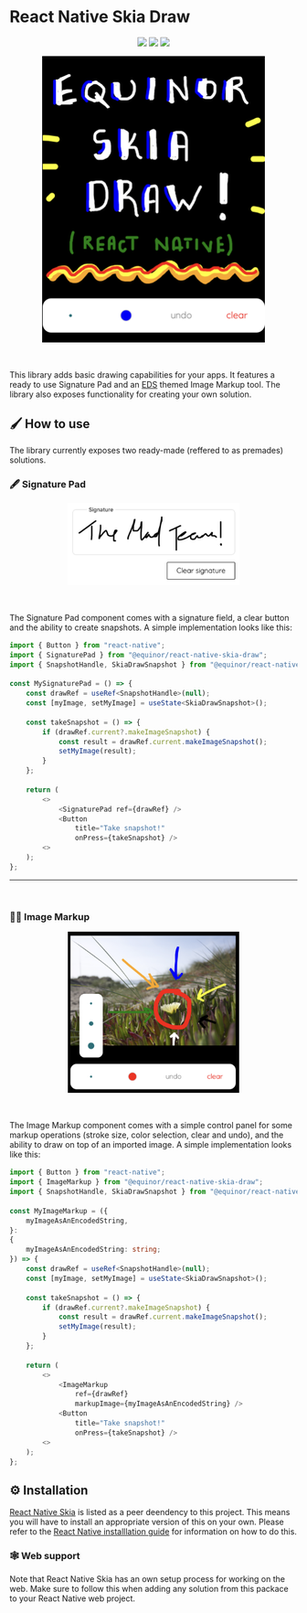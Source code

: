 # React Native Skia Draw

<p align="center">
        <img src="https://img.shields.io/badge/iOS-✅-brightgreen" />
        <img src="https://img.shields.io/badge/web-✅-brightgreen" />
        <img src="https://img.shields.io/badge/android-❔-orange" />
</p>
<p align="center">
        <img 
            src="https://raw.githubusercontent.com/equinor/mad/main/packages/skia-draw/assets/skia-draw-header.png"
            title="React Native Skia Draw"
            alt="The Equinor React Native library for all things drawing!"
            width=390/>
</p>
<br />

This library adds basic drawing capabilities for your apps. It features a ready to use Signature Pad
and an [EDS](https://loop.equinor.com/en/stories/eds-design-system) themed Image Markup tool. The
library also exposes functionality for creating your own solution.

## 🖌️ How to use

The library currently exposes two ready-made (reffered to as premades) solutions.

### 🖋️ Signature Pad

<p align="center">
        <img 
            src="https://raw.githubusercontent.com/equinor/mad/main/packages/skia-draw/assets/skia-draw-signature.png"
            title="React Native Skia Draw Signature Pad"
            alt="For signing all your important stuff!"
            width=300/>
</p>
<br/>

The Signature Pad component comes with a signature field, a clear button and the ability to create
snapshots. A simple implementation looks like this:

```ts
import { Button } from "react-native";
import { SignaturePad } from "@equinor/react-native-skia-draw";
import { SnapshotHandle, SkiaDrawSnapshot } from "@equinor/react-native-skia-draw/dist/types";

const MySignaturePad = () => {
    const drawRef = useRef<SnapshotHandle>(null);
    const [myImage, setMyImage] = useState<SkiaDrawSnapshot>();

    const takeSnapshot = () => {
        if (drawRef.current?.makeImageSnapshot) {
            const result = drawRef.current.makeImageSnapshot();
            setMyImage(result);
        }
    };

    return (
        <>
            <SignaturePad ref={drawRef} />
            <Button
                title="Take snapshot!"
                onPress={takeSnapshot} />
        <>
    );
};
```

---

<br/>

### 👩‍🎨 Image Markup

<p align="center">
        <img 
            src="https://raw.githubusercontent.com/equinor/mad/main/packages/skia-draw/assets/skia-draw-image-markup.png"
            title="React Native Skia Draw Signature Pad"
            alt="For drawing on top of your work of art <3"
            width=300/>
</p>
<br/>

The Image Markup component comes with a simple control panel for some markup operations (stroke
size, color selection, clear and undo), and the ability to draw on top of an imported image. A
simple implementation looks like this:

```ts
import { Button } from "react-native";
import { ImageMarkup } from "@equinor/react-native-skia-draw";
import { SnapshotHandle, SkiaDrawSnapshot } from "@equinor/react-native-skia-draw/dist/types";

const MyImageMarkup = ({
    myImageAsAnEncodedString,
}:
{
    myImageAsAnEncodedString: string;
}) => {
    const drawRef = useRef<SnapshotHandle>(null);
    const [myImage, setMyImage] = useState<SkiaDrawSnapshot>();

    const takeSnapshot = () => {
        if (drawRef.current?.makeImageSnapshot) {
            const result = drawRef.current.makeImageSnapshot();
            setMyImage(result);
        }
    };

    return (
        <>
            <ImageMarkup
                ref={drawRef}
                markupImage={myImageAsAnEncodedString} />
            <Button
                title="Take snapshot!"
                onPress={takeSnapshot} />
        <>
    );
};
```

## ⚙️ Installation

[React Native Skia](https://shopify.github.io/react-native-skia/) is listed as a peer deendency to
this project. This means you will have to install an appropriate version of this on your own. Please
refer to the
[React Native installlation guide](https://shopify.github.io/react-native-skia/docs/getting-started/installation)
for information on how to do this.

### 🕸️ Web support

Note that React Native Skia has an own setup process for working on the web. Make sure to follow
this when adding any solution from this packace to your React Native web project.
